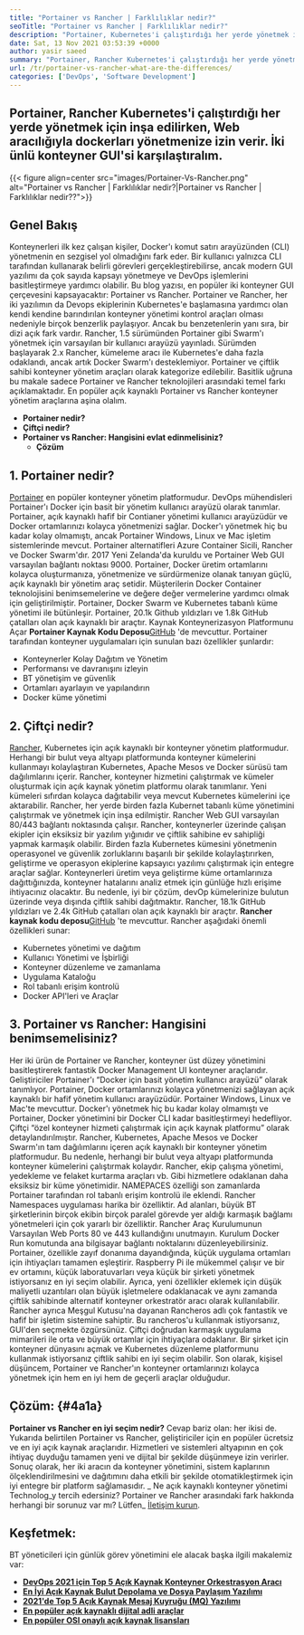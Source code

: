 ```yaml
---
title: "Portainer vs Rancher | Farklılıklar nedir?" 
seoTitle: "Portainer vs Rancher | Farklılıklar nedir?" 
description: "Portainer, Kubernetes'i çalıştırdığı her yerde yönetmek için inşa edilirken, farklı Docker ortamlarınızı kolayca yönetmenizi sağlayan hafif bir yönetim kullanıcı arayüzüdür." 
date: Sat, 13 Nov 2021 03:53:39 +0000
author: yasir saeed
summary: "Portainer, Rancher Kubernetes'i çalıştırdığı her yerde yönetmek için inşa edilirken, Docker'ları Web üzerinden yönetmenize olanak tanır. İki ünlü konteyner GUI'si karşılaştıralım." 
url: /tr/portainer-vs-rancher-what-are-the-differences/
categories: ['DevOps', 'Software Development']
---
```


## Portainer, Rancher Kubernetes'i çalıştırdığı her yerde yönetmek için inşa edilirken, Web aracılığıyla dockerları yönetmenize izin verir. İki ünlü konteyner GUI'si karşılaştıralım.

{{< figure align=center src="images/Portainer-Vs-Rancher.png" alt="Portainer vs Rancher | Farklılıklar nedir?|Portainer vs Rancher | Farklılıklar nedir??">}}


## Genel Bakış
Konteynerleri ilk kez çalışan kişiler, Docker'ı komut satırı arayüzünden (CLI) yönetmenin en sezgisel yol olmadığını fark eder. Bir kullanıcı yalnızca CLI tarafından kullanarak belirli görevleri gerçekleştirebilirse, ancak modern GUI yazılımı da çok sayıda kapsayı yönetmeye ve DevOps işlemlerini basitleştirmeye yardımcı olabilir. Bu blog yazısı, en popüler iki konteyner GUI çerçevesini kapsayacaktır: Portainer vs Rancher.
Portainer ve Rancher, her iki yazılımın da Devops ekiplerinin Kubernetes'e başlamasına yardımcı olan kendi kendine barındırılan konteyner yönetimi kontrol araçları olması nedeniyle birçok benzerlik paylaşıyor. Ancak bu benzetenlerin yanı sıra, bir dizi açık fark vardır. Rancher, 1.5 sürümünden Portainer gibi Swarm'ı yönetmek için varsayılan bir kullanıcı arayüzü yayınladı. Sürümden başlayarak 2.x Rancher, kümeleme aracı ile Kubernetes'e daha fazla odaklandı, ancak artık Docker Swarm'ı desteklemiyor.
Portainer ve çiftlik sahibi konteyner yönetim araçları olarak kategorize edilebilir. Basitlik uğruna bu makale sadece Portainer ve Rancher teknolojileri arasındaki temel farkı açıklamaktadır. En popüler açık kaynaklı Portainer vs Rancher konteyner yönetim araçlarına aşina olalım.
* **Portainer nedir?** 
* **Çiftçi nedir?** 
* **Portainer vs Rancher: Hangisini evlat edinmelisiniz?** 
  * **Çözüm** 

## **1. Portainer nedir?** 
[Portainer][1] en popüler konteyner yönetim platformudur. DevOps mühendisleri Portainer'ı Docker için basit bir yönetim kullanıcı arayüzü olarak tanımlar. Portainer, açık kaynaklı hafif bir Contianer yönetimi kullanıcı arayüzüdür ve Docker ortamlarınızı kolayca yönetmenizi sağlar. Docker'ı yönetmek hiç bu kadar kolay olmamıştı, ancak Portainer Windows, Linux ve Mac işletim sistemlerinde mevcut. Portainer alternatifleri Azure Container Sicili, Rancher ve Docker Swarm'dır. 2017 Yeni Zelanda'da kuruldu ve Portainer Web GUI varsayılan bağlantı noktası 9000.
Portainer, Docker üretim ortamlarını kolayca oluşturmanıza, yönetmenize ve sürdürmenize olanak tanıyan güçlü, açık kaynaklı bir yönetim araç setidir. Müşterilerin Docker Container teknolojisini benimsemelerine ve değere değer vermelerine yardımcı olmak için geliştirilmiştir. Portainer, Docker Swarm ve Kubernetes tabanlı küme yönetimi ile bütünleşir. Portainer, 20.1k Github yıldızları ve 1.8k GitHub çatalları olan açık kaynaklı bir araçtır. Kaynak Konteynerizasyon Platformunu Açar **Portainer Kaynak Kodu Deposu**[GitHub][2] 'de mevcuttur. Portainer tarafından konteyner uygulamaları için sunulan bazı özellikler şunlardır:
  * Konteynerler Kolay Dağıtım ve Yönetim
  * Performansı ve davranışını izleyin
  * BT yönetişim ve güvenlik
  * Ortamları ayarlayın ve yapılandırın
  * Docker küme yönetimi

## 2. Çiftçi nedir?
[Rancher][3], Kubernetes için açık kaynaklı bir konteyner yönetim platformudur. Herhangi bir bulut veya altyapı platformunda konteyner kümelerini kullanmayı kolaylaştıran Kubernetes, Apache Mesos ve Docker sürüsü tam dağılımlarını içerir. Rancher, konteyner hizmetini çalıştırmak ve kümeler oluşturmak için açık kaynak yönetim platformu olarak tanımlanır. Yeni kümeleri sıfırdan kolayca dağıtabilir veya mevcut Kubernetes kümelerini içe aktarabilir. Rancher, her yerde birden fazla Kubernet tabanlı küme yönetimini çalıştırmak ve yönetmek için inşa edilmiştir. Rancher Web GUI varsayılan 80/443 bağlantı noktasında çalışır.
Rancher, konteynerler üzerinde çalışan ekipler için eksiksiz bir yazılım yığınıdır ve çiftlik sahibine ev sahipliği yapmak karmaşık olabilir. Birden fazla Kubernetes kümesini yönetmenin operasyonel ve güvenlik zorluklarını başarılı bir şekilde kolaylaştırırken, geliştirme ve operasyon ekiplerine kapsayıcı yazılımı çalıştırmak için entegre araçlar sağlar. Konteynerleri üretim veya geliştirme küme ortamlarınıza dağıttığınızda, konteyner hatalarını analiz etmek için günlüğe hızlı erişime ihtiyacınız olacaktır. Bu nedenle, iyi bir çözüm, devOp kümelerinize bulutun üzerinde veya dışında çiftlik sahibi dağıtmaktır. Rancher, 18.1k GitHub yıldızları ve 2.4k GitHub çatalları olan açık kaynaklı bir araçtır. **Rancher kaynak kodu deposu**[GitHub][4] 'te mevcuttur. Rancher aşağıdaki önemli özellikleri sunar:
  * Kubernetes yönetimi ve dağıtım
  * Kullanıcı Yönetimi ve İşbirliği
  * Konteyner düzenleme ve zamanlama
  * Uygulama Kataloğu
  * Rol tabanlı erişim kontrolü
  * Docker API'leri ve Araçlar

## 3. Portainer vs Rancher: Hangisini benimsemelisiniz?
Her iki ürün de Portainer ve Rancher, konteyner üst düzey yönetimini basitleştirerek fantastik Docker Management UI konteyner araçlarıdır.
Geliştiriciler Portainer'ı “Docker için basit yönetim kullanıcı arayüzü” olarak tanımlıyor. Portainer, Docker ortamlarınızı kolayca yönetmenizi sağlayan açık kaynaklı bir hafif yönetim kullanıcı arayüzüdür. Portainer Windows, Linux ve Mac'te mevcuttur. Docker'ı yönetmek hiç bu kadar kolay olmamıştı ve Portainer, Docker yönetimini bir Docker CLI kadar basitleştirmeyi hedefliyor.
Çiftçi “özel konteyner hizmeti çalıştırmak için açık kaynak platformu” olarak detaylandırılmıştır. Rancher, Kubernetes, Apache Mesos ve Docker Swarm'ın tam dağılımlarını içeren açık kaynaklı bir konteyner yönetim platformudur. Bu nedenle, herhangi bir bulut veya altyapı platformunda konteyner kümelerini çalıştırmak kolaydır. Rancher, ekip çalışma yönetimi, yedekleme ve felaket kurtarma araçları vb. Gibi hizmetlere odaklanan daha eksiksiz bir küme yönetimidir.
NAMEPACES özelliği son zamanlarda Portainer tarafından rol tabanlı erişim kontrolü ile eklendi. Rancher Namespaces uygulaması harika bir özelliktir. Ad alanları, büyük BT şirketlerinin birçok ekibin birçok paralel görevde yer aldığı karmaşık bağlamı yönetmeleri için çok yararlı bir özelliktir. Rancher Araç Kurulumunun Varsayılan Web Ports 80 ve 443 kullandığını unutmayın. Kurulum Docker Run komutunda ana bilgisayar bağlantı noktalarını düzenleyebilirsiniz.
Portainer, özellikle zayıf donanıma dayandığında, küçük uygulama ortamları için ihtiyaçları tamamen eşleştirir. Raspberry Pi ile mükemmel çalışır ve bir ev ortamını, küçük laboratuvarları veya küçük bir şirketi yönetmek istiyorsanız en iyi seçim olabilir. Ayrıca, yeni özellikler eklemek için düşük maliyetli uzantıları olan büyük işletmelere odaklanacak ve aynı zamanda çiftlik sahibinde alternatif konteyner orkestratör aracı olarak kullanılabilir. Rancher ayrıca Meşgul Kutusu'na dayanan Rancheros adlı çok fantastik ve hafif bir işletim sistemine sahiptir. Bu rancheros'u kullanmak istiyorsanız, GUI'den seçmekte özgürsünüz. Çiftçi doğrudan karmaşık uygulama mimarileri ile orta ve büyük ortamlar için ihtiyaçlara odaklanır. Bir şirket için konteyner dünyasını açmak ve Kubernetes düzenleme platformunu kullanmak istiyorsanız çiftlik sahibi en iyi seçim olabilir.
Son olarak, kişisel düşüncem, Portainer ve Rancher'ın konteyner ortamlarınızı kolayca yönetmek için hem en iyi hem de geçerli araçlar olduğudur.

## Çözüm: {#4a1a}

**Portainer vs Rancher en iyi seçim nedir?** Cevap bariz olan: her ikisi de. Yukarıda belirtilen Portainer vs Rancher, geliştiriciler için en popüler ücretsiz ve en iyi açık kaynak araçlarıdır. Hizmetleri ve sistemleri altyapının en çok ihtiyaç duyduğu tamamen yeni ve dijital bir şekilde düşünmeye izin verirler. Sonuç olarak, her iki aracın da konteyner yönetimini, sistem kaplarının ölçeklendirilmesini ve dağıtımını daha etkili bir şekilde otomatikleştirmek için iyi entegre bir platform sağlamasıdır.
_ Ne açık kaynaklı konteyner yönetimi Technolog_y tercih edersiniz? Portainer ve Rancher arasındaki fark hakkında herhangi bir sorunuz var mı? Lütfen_ [İletişim kurun][5].

## Keşfetmek:
BT yöneticileri için günlük görev yönetimini ele alacak başka ilgili makalemiz var:
* **[DevOps 2021 için Top 5 Açık Kaynak Konteyner Orkestrasyon Aracı][6]** 
* **[En İyi Açık Kaynak Bulut Depolama ve Dosya Paylaşım Yazılımı][7]** 
* **[2021'de Top 5 Açık Kaynak Mesaj Kuyruğu (MQ) Yazılımı][8]** 
* **[En popüler açık kaynaklı dijital adli araçlar][9]** 
* **[En popüler OSI onaylı açık kaynak lisansları][10]** 



[1]: https://www.portainer.io/
[2]: https://github.com/portainer/portainer
[3]: https://rancher.com/
[4]: https://github.com/rancher/rancher
[5]: mailto:yasir.saeed@aspose.com
[6]: https://blog.containerize.com/devops/top-5-open-source-container-orchestration-tools-for-devops-in-2021/
[7]: https://products.containerize.com/backup-and-sync/
[8]: https://blog.containerize.com/message-queue-software/top-5-open-source-message-queue-software-in-2021/
[9]: https://blog.containerize.com/digital-forensic-tools/top-5-open-source-digital-forensic-tools-in-2021/
[10]: https://blog.containerize.com/licenses-standards/top-5-most-popular-osi-approved-open-source-licenses-of-2021/
